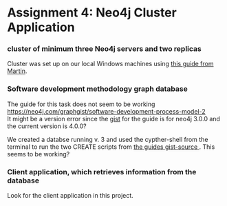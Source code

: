 # Assignment 4: Neo4j Cluster Application

### cluster of minimum three Neo4j servers and two replicas  
Cluster was set up on our local Windows machines using [this guide from Martin](https://cphbusiness.cloud.panopto.eu/Panopto/Pages/Viewer.aspx?id=551727ed-3f24-4c02-ba90-ad1d00f5b2a7).

### Software development methodology graph database  
The guide for this task does not seem to be working https://neo4j.com/graphgist/software-development-process-model-2  
It might be a version error since the [gist](https://portal.graphgist.org/graph_gists/software-development-process-model-2/source) for the guide is for neo4j 3.0.0 and the current version is 4.0.0?  
  
We created a databse running v. 3 and used the cypther-shell from the terminal to run the two CREATE scripts from [the guides gist-source ](https://portal.graphgist.org/graph_gists/software-development-process-model-2/source). This seems to be working?  


### Client application, which retrieves information from the database
Look for the client application in this project.
